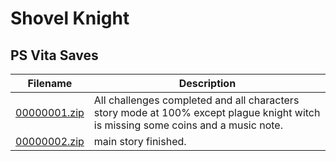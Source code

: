 # Shovel Knight

## PS Vita Saves

| Filename | Description |
|----------|-------------|
| [00000001.zip](00000001.zip) | All challenges completed and all characters story mode at 100% except plague knight witch is missing some coins and a music note.  |
| [00000002.zip](00000002.zip) | main story finished.  |

